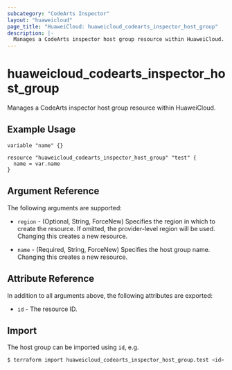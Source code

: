 ```yaml
---
subcategory: "CodeArts Inspector"
layout: "huaweicloud"
page_title: "HuaweiCloud: huaweicloud_codearts_inspector_host_group"
description: |-
  Manages a CodeArts inspector host group resource within HuaweiCloud.
---
```


# huaweicloud_codearts_inspector_host_group

Manages a CodeArts inspector host group resource within HuaweiCloud.

## Example Usage

```hcl
variable "name" {}

resource "huaweicloud_codearts_inspector_host_group" "test" {
  name = var.name
}
```

## Argument Reference

The following arguments are supported:

* `region` - (Optional, String, ForceNew) Specifies the region in which to create the resource.
  If omitted, the provider-level region will be used.
  Changing this creates a new resource.

* `name` - (Required, String, ForceNew) Specifies the host group name.
  Changing this creates a new resource.

## Attribute Reference

In addition to all arguments above, the following attributes are exported:

* `id` - The resource ID.

## Import

The host group can be imported using `id`, e.g.

```bash
$ terraform import huaweicloud_codearts_inspector_host_group.test <id>
```
